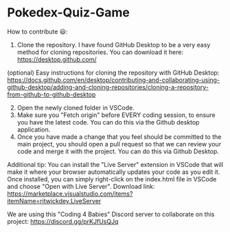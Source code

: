 # Pokedex-Quiz-Game
How to contribute 😃:
1. Clone the repository. 
I have found GitHub Desktop to be a very easy method for cloning repositories. You can download it here: https://desktop.github.com/  

(optional) Easy instructions for cloning the repository with GitHub Desktop: https://docs.github.com/en/desktop/contributing-and-collaborating-using-github-desktop/adding-and-cloning-repositories/cloning-a-repository-from-github-to-github-desktop

2. Open the newly cloned folder in VSCode. 
3. Make sure you "Fetch origin" before EVERY coding session, to ensure you have the latest code. You can do this via the Github desktop application. 
4. Once you have made a change that you feel should be committed to the main project, you should open a pull request so that we can review your code and merge it with the project. You can do this via Github Desktop.

Additional tip: You can install the "Live Server" extension in VSCode that will make it where your browser automatically updates your code as you edit it. Once installed, you can simply right-click on the index.html file in VSCode and choose "Open with Live Server". Download link: https://marketplace.visualstudio.com/items?itemName=ritwickdey.LiveServer

We are using this "Coding 4 Babies" Discord server to collaborate on this project: https://discord.gg/prKJfUsQJq 
